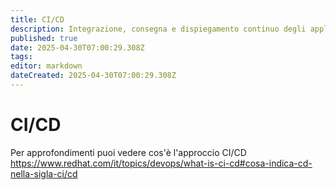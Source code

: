 ```yaml
---
title: CI/CD
description: Integrazione, consegna e dispiegamento continuo degli applicativi nell'ambiente cloud di Ateneo
published: true
date: 2025-04-30T07:00:29.308Z
tags: 
editor: markdown
dateCreated: 2025-04-30T07:00:29.308Z
---
```


# CI/CD
Per approfondimenti puoi vedere cos'è l'approccio CI/CD https://www.redhat.com/it/topics/devops/what-is-ci-cd#cosa-indica-cd-nella-sigla-ci/cd